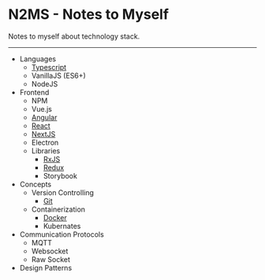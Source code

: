# N2MS - Notes to Myself

Notes to myself about technology stack.

---

- Languages
  - [Typescript](Languages/Typescript)
  - VanillaJS (ES6+)
  - NodeJS
- Frontend
  - NPM
  - Vue.js
  - [Angular](Frontend/Angular)
  - [React](Frontend/React)
  - [NextJS](Frontend/NextJS)
  - Electron
  - Libraries
    - [RxJS](Frontend/Libraries/RxJS)
    - [Redux](Frontend/Libraries/Redux)
    - Storybook
- Concepts
  - Version Controlling
    - [Git](Concepts/Version%20Controlling/Git)
  - Containerization
    - [Docker](Concepts/Containerization/Docker)
    - Kubernates
- Communication Protocols
  - MQTT
  - Websocket
  - Raw Socket
- Design Patterns
